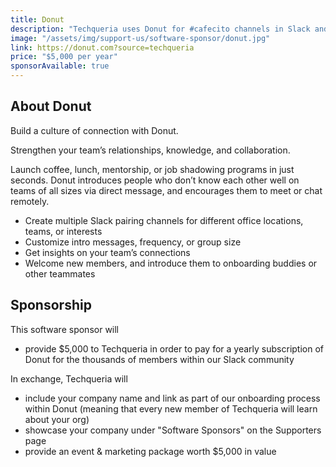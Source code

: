 ```yaml
---
title: Donut
description: "Techqueria uses Donut for #cafecito channels in Slack and with a sponsor, we can use Donut to facilitate thousands of connections between Latinx professionals in the tech industry."
image: "/assets/img/support-us/software-sponsor/donut.jpg"
link: https://donut.com?source=techqueria
price: "$5,000 per year"
sponsorAvailable: true
---
```


## About Donut

Build a culture of connection with Donut.

Strengthen your team’s relationships, knowledge, and collaboration.

Launch coffee, lunch, mentorship, or job shadowing programs in just seconds. Donut introduces people who don’t know each other well on teams of all sizes via direct message, and encourages them to meet or chat remotely.

- Create multiple Slack pairing channels for different office locations, teams, or interests
- Customize intro messages, frequency, or group size
- Get insights on your team’s connections
- Welcome new members, and introduce them to onboarding buddies or other teammates

## Sponsorship

This software sponsor will

- provide $5,000 to Techqueria in order to pay for a yearly subscription of Donut for the thousands of members within our Slack community

In exchange, Techqueria will

- include your company name and link as part of our onboarding process within Donut (meaning that every new member of Techqueria will learn about your org)
- showcase your company under "Software Sponsors" on the Supporters page
- provide an event & marketing package worth $5,000 in value
